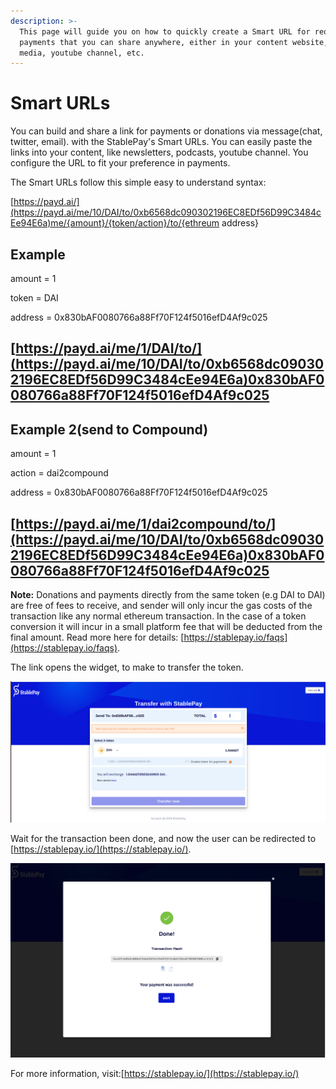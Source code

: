 ```yaml
---
description: >-
  This page will guide you on how to quickly create a Smart URL for requesting
  payments that you can share anywhere, either in your content website, social
  media, youtube channel, etc.
---
```


# Smart URLs

You can build and share a link for payments or donations via message\(chat, twitter, email\). with the StablePay's Smart URLs. You can easily paste the links into your content, like newsletters, podcasts, youtube channel. You configure the URL to fit your preference in payments.

The Smart URLs follow this simple easy to understand syntax:

[https://payd.ai/](https://payd.ai/me/10/DAI/to/0xb6568dc090302196EC8EDf56D99C3484cEe94E6a)me/{amount}/{token/action}/to/{ethreum address}

## Example

amount = 1

token = DAI

address = 0x830bAF0080766a88Ff70F124f5016efD4Af9c025

## [https://payd.ai/me/1/DAI/to/](https://payd.ai/me/10/DAI/to/0xb6568dc090302196EC8EDf56D99C3484cEe94E6a)0x830bAF0080766a88Ff70F124f5016efD4Af9c025

## Example 2\(send to Compound\)

amount = 1

action = dai2compound

address = 0x830bAF0080766a88Ff70F124f5016efD4Af9c025

## [https://payd.ai/me/1/dai2compound/to/](https://payd.ai/me/10/DAI/to/0xb6568dc090302196EC8EDf56D99C3484cEe94E6a)0x830bAF0080766a88Ff70F124f5016efD4Af9c025

**Note:** Donations and payments directly from the same token \(e.g DAI to DAI\) are free of fees to receive, and sender will only incur the gas costs of the transaction like any normal ethereum transaction. In the case of a token conversion it will incur in a small platform fee that will be deducted from the final amount. Read more here for details: [https://stablepay.io/faqs](https://stablepay.io/faqs).

The link opens the widget, to make to transfer the token.

![](../.gitbook/assets/image%20%285%29.png)

Wait for the transaction been done, and now the user can be redirected to [https://stablepay.io/](https://stablepay.io/).

![](../.gitbook/assets/image%20%2810%29.png)

For more information, visit:[https://stablepay.io/](https://stablepay.io/)

